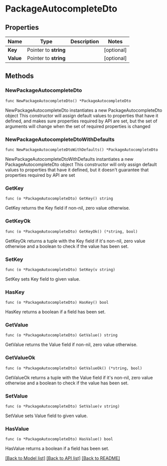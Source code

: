 # PackageAutocompleteDto

## Properties

Name | Type | Description | Notes
------------ | ------------- | ------------- | -------------
**Key** | Pointer to **string** |  | [optional] 
**Value** | Pointer to **string** |  | [optional] 

## Methods

### NewPackageAutocompleteDto

`func NewPackageAutocompleteDto() *PackageAutocompleteDto`

NewPackageAutocompleteDto instantiates a new PackageAutocompleteDto object
This constructor will assign default values to properties that have it defined,
and makes sure properties required by API are set, but the set of arguments
will change when the set of required properties is changed

### NewPackageAutocompleteDtoWithDefaults

`func NewPackageAutocompleteDtoWithDefaults() *PackageAutocompleteDto`

NewPackageAutocompleteDtoWithDefaults instantiates a new PackageAutocompleteDto object
This constructor will only assign default values to properties that have it defined,
but it doesn't guarantee that properties required by API are set

### GetKey

`func (o *PackageAutocompleteDto) GetKey() string`

GetKey returns the Key field if non-nil, zero value otherwise.

### GetKeyOk

`func (o *PackageAutocompleteDto) GetKeyOk() (*string, bool)`

GetKeyOk returns a tuple with the Key field if it's non-nil, zero value otherwise
and a boolean to check if the value has been set.

### SetKey

`func (o *PackageAutocompleteDto) SetKey(v string)`

SetKey sets Key field to given value.

### HasKey

`func (o *PackageAutocompleteDto) HasKey() bool`

HasKey returns a boolean if a field has been set.

### GetValue

`func (o *PackageAutocompleteDto) GetValue() string`

GetValue returns the Value field if non-nil, zero value otherwise.

### GetValueOk

`func (o *PackageAutocompleteDto) GetValueOk() (*string, bool)`

GetValueOk returns a tuple with the Value field if it's non-nil, zero value otherwise
and a boolean to check if the value has been set.

### SetValue

`func (o *PackageAutocompleteDto) SetValue(v string)`

SetValue sets Value field to given value.

### HasValue

`func (o *PackageAutocompleteDto) HasValue() bool`

HasValue returns a boolean if a field has been set.


[[Back to Model list]](../README.md#documentation-for-models) [[Back to API list]](../README.md#documentation-for-api-endpoints) [[Back to README]](../README.md)


